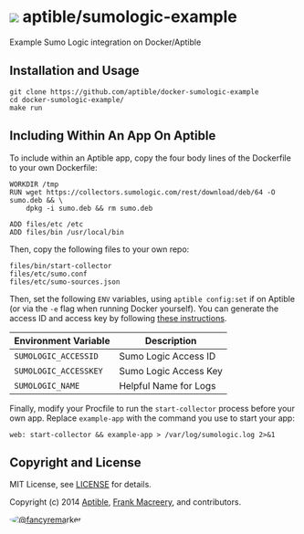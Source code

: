 # ![](https://gravatar.com/avatar/11d3bc4c3163e3d238d558d5c9d98efe?s=64) aptible/sumologic-example

Example Sumo Logic integration on Docker/Aptible

## Installation and Usage

    git clone https://github.com/aptible/docker-sumologic-example
    cd docker-sumologic-example/
    make run

## Including Within An App On Aptible

To include within an Aptible app, copy the four body lines of the Dockerfile to your own Dockerfile:

    WORKDIR /tmp
    RUN wget https://collectors.sumologic.com/rest/download/deb/64 -O sumo.deb && \
        dpkg -i sumo.deb && rm sumo.deb

    ADD files/etc /etc
    ADD files/bin /usr/local/bin

Then, copy the following files to your own repo:

    files/bin/start-collector
    files/etc/sumo.conf
    files/etc/sumo-sources.json

Then, set the following `ENV` variables, using `aptible config:set` if on Aptible (or via the `-e` flag when running Docker yourself). You can generate the access ID and access key by following [these instructions](https://service.sumologic.com/help/Generating_Collector_Installation_API_Keys.htm).

| Environment Variable  | Description           |
| --------------------- | --------------------- |
| `SUMOLOGIC_ACCESSID`  | Sumo Logic Access ID  |
| `SUMOLOGIC_ACCESSKEY` | Sumo Logic Access Key |
| `SUMOLOGIC_NAME`      | Helpful Name for Logs |

Finally, modify your Procfile to run the `start-collector` process before your own app. Replace `example-app` with the command you use to start your app:

    web: start-collector && example-app > /var/log/sumologic.log 2>&1

## Copyright and License

MIT License, see [LICENSE](LICENSE.md) for details.

Copyright (c) 2014 [Aptible](https://www.aptible.com), [Frank Macreery](https://github.com/fancyremarker), and contributors.

[<img src="https://s.gravatar.com/avatar/f7790b867ae619ae0496460aa28c5861?s=60" style="border-radius: 50%;" alt="@fancyremarker" />](https://github.com/fancyremarker)
